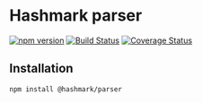 # Hashmark parser
[![npm version](https://badge.fury.io/js/%40hashmark%2Fparser.svg)](https://www.npmjs.com/package/@hashmark/parser)
[![Build Status](https://travis-ci.org/hashmark-lang/hashmark-parser.svg?branch=master)](https://travis-ci.org/hashmark-lang/hashmark-parser)
[![Coverage Status](https://coveralls.io/repos/github/hashmark-lang/hashmark-parser/badge.svg?branch=master)](https://coveralls.io/github/hashmark-lang/hashmark-parser?branch=master)

## Installation
```
npm install @hashmark/parser
```
